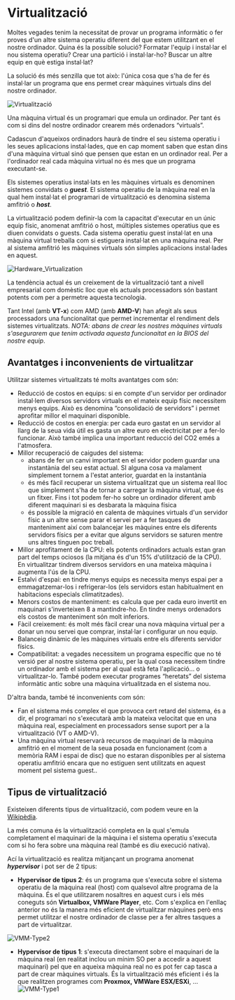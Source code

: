 # Virtualització
Moltes vegades tenim la necessitat de provar un programa informàtic o fer proves d'un altre sistema operatiu diferent del que estem utilitzant en el nostre ordinador. Quina és la possible solució? Formatar l'equip i instal·lar el nou sistema operatiu? Crear una partició i instal·lar-ho? Buscar un altre equip en què estiga instal·lat?

La solució és més senzilla que tot això: l'única cosa que s'ha de fer és instal·lar un programa que ens permet crear màquines virtuals dins del nostre ordinador.

![Virtualització](http://upload.wikimedia.org/wikipedia/commons/6/6e/Virtualization.JPG)

Una màquina virtual és un programari que emula un ordinador. Per tant és com si dins del nostre ordinador crearem més ordenadors “virtuals”.

Cadascun d'aqueixos ordinadors haurà de tindre el seu sistema operatiu i les seues aplicacions instal·lades, que en cap moment saben que estan dins d'una màquina virtual sinó que pensen que estan en un ordinador real. Per a l'ordinador real cada màquina virtual no és mes que un programa executant-se.

Els sistemes operatius instal·lats en les màquines virtuals es denominen sistemes convidats o _**guest**_. El sistema operatiu de la màquina real en la qual hem instal·lat el programari de virtualització es denomina sistema amfitrió o _**host**_. 

La virtualització podem definir-la com la capacitat d'executar en un únic equip físic, anomenat amfitrió o host, múltiples sistemes operatius que es diuen convidats o guests. Cada sistema operatiu guest instal·lat en una màquina virtual treballa com si estiguera instal·lat en una màquina real. Per al sistema amfitrió les màquines virtuals són simples aplicacions instal·lades en aquest.

![Hardware_Virtualization](http://upload.wikimedia.org/wikipedia/commons/thumb/0/08/Hardware_Virtualization_%28copy%29.svg/512px-Hardware_Virtualization_%28copy%29.svg.png)

La tendència actual és un creixement de la virtualització tant a nivell empresarial com domèstic lloc que els actuals processadors són bastant potents com per a permetre aquesta tecnologia.

Tant Intel (amb **VT-x**) com AMD (amb **AMD-V**) han afegit als seus processadors una funcionalitat que permet incrementar el rendiment dels sistemes virtualitzats. _NOTA: abans de crear les nostres màquines virtuals s'asegurarem que tenim activada aquesta funcionaitat en la BIOS del nostre equip_.

## Avantatges i inconvenients de virtualitzar
Utilitzar sistemes virtualitzats té molts avantatges com són:

*  Reducció de costos en equips: si en compte d'un servidor per ordinador instal·lem diversos servidors virtuals en el mateix equip físic necessitem menys equips. Això es denomina “consolidació de servidors” i permet aprofitar millor el maquinari disponible.
* Reducció de costos en energia: per cada euro gastat en un servidor al llarg de la seua vida útil es gasta un altre euro en electricitat per a fer-lo funcionar. Això també implica una important reducció del CO2 emés a l'atmosfera.
* Millor recuperació de caigudes del sistema:
  * abans de fer un canvi important en el servidor podem guardar una instantània del seu estat actual. SI alguna cosa va malament simplement tornem a l'estat anterior, guardat en la instantània
  * és més fàcil recuperar un sistema virtualitzat que un sistema real lloc que simplement s'ha de tornar a carregar la màquina virtual, que és un fitxer. Fins i tot podem fer-ho sobre un ordinador diferent amb diferent maquinari si es desbarata la màquina física
  * és possible la migració en calenta de màquines virtuals d'un servidor físic a un altre sense parar el servei per a fer tasques de manteniment així com balancejar les màquines entre els diferents servidors físics per a evitar que alguns servidors se saturen mentre uns altres tinguen poc treball.
* Millor aprofitament de la CPU: els potents ordinadors actuals estan gran part del temps ociosos (la mitjana és d'un 15% d'utilització de la CPU). En virtualitzar tindrem diversos servidors en una mateixa màquina i augmenta l'ús de la CPU.
* Estalvi d'espai: en tindre menys equips es necessita menys espai per a emmagatzemar-los i refrigerar-los (els servidors estan habitualment en habitacions especials climatitzades).
* Menors costos de manteniment: es calcula que per cada euro invertit en maquinari s'inverteixen 8 a mantindre-ho. En tindre menys ordenadors els costos de manteniment són molt inferiors.
* Fàcil creixement: és molt més fàcil crear una nova màquina virtual per a donar un nou servei que comprar, instal·lar i configurar un nou equip.
* Balanceig dinàmic de les màquines virtuals entre els diferents servidor físics.
* Compatibilitat: a vegades necessitem un programa específic que no té versió per al nostre sistema operatiu, per la qual cosa necessitem tindre un ordinador amb el sistema per al qual està feta l'aplicació... o virtualitzar-lo. També podem executar programes “heretats” del sistema informàtic antic sobre una màquina virtualitzada en el sistema nou.

D'altra banda, també té inconvenients com són:
* Fan el sistema més complex el que provoca cert retard del sistema, és a dir, el programari no s'executarà amb la mateixa velocitat que en una màquina real, especialment en processadors sense suport per a la virtualització (VT o AMD-V).
* Una màquina virtual reservarà recursos de maquinari de la màquina amfitrió en el moment de la seua posada en funcionament (com a memòria RAM i espai de disc) que no estaran disponibles per al sistema operatiu amfitrió encara que no estiguen sent utilitzats en aquest moment pel sistema guest..

## Tipus de virtualització
Existeixen diferents tipus de virtualització, com podem veure en la [Wikipèdia](http://es.wikipedia.org/wiki/M%C3%A1quina_virtual#T.C3.A9cnicas).

La més comuna és la virtualització completa en la qual s'emula completament el maquinari de la màquina i el sistema operatiu s'executa com si ho fera sobre una màquina real (també es diu execució nativa).

Ací la virtualització es realitza mitjançant un programa anomenat _**hypervisor**_ i pot ser de 2 tipus:
* **Hypervisor de tipus 2**: és un programa que s'executa sobre el sistema operatiu de la màquina real (host) com qualsevol altre programa de la màquina. És el que utilitzarem nosaltres en aquest curs i els més coneguts són **Virtualbox, VMWare Player**, etc. Com s'explica en l'enllaç anterior no és la manera més eficient de virtualitzar màquines però ens permet utilitzar el nostre ordinador de classe per a fer altres tasques a part de virtualitzar.

![VMM-Type2](https://es.wikipedia.org/wiki/M%C3%A1quina_virtual#/media/Archivo:VMM-Type2.JPG)

* **Hypervisor de tipus 1**: s'executa directament sobre el maquinari de la màquina real (en realitat inclou un mínim SO per a accedir a aquest maquinari) pel que en aqueixa màquina real no es pot fer cap tasca a part de crear màquines virtuals. És la virtualització més eficient i és la que realitzen programes com **Proxmox, VMWare ESX/ESXi**, ...
![VMM-Type1](https://es.wikipedia.org/wiki/M%C3%A1quina_virtual#/media/Archivo:VMM-Type1.JPG)
